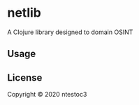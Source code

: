 # netlib

A Clojure library designed to domain OSINT 

## Usage


## License

Copyright © 2020 ntestoc3
